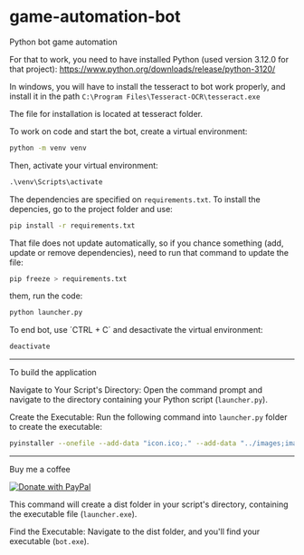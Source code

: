 # game-automation-bot

Python bot game automation

For that to work, you need to have installed Python (used version 3.12.0 for that project): https://www.python.org/downloads/release/python-3120/

In windows, you will have to install the tesseract to bot work properly, and install it in the path `C:\Program Files\Tesseract-OCR\tesseract.exe`

The file for installation is located at tesseract folder.

To work on code and start the bot, create a virtual environment:

```sh
python -m venv venv
```

Then, activate your virtual environment:

```py
.\venv\Scripts\activate
```

The dependencies are specified on `requirements.txt`.
To install the depencies, go to the project folder and use:

```sh
pip install -r requirements.txt
```

That file does not update automatically, so if you chance something (add, update or remove dependencies), need to run that command to update the file:

```sh
pip freeze > requirements.txt
```

them, run the code:

```sh
python launcher.py
```

To end bot, use ´CTRL + C´ and desactivate the virtual environment:

```sh
deactivate
```

---

To build the application

Navigate to Your Script's Directory:
Open the command prompt and navigate to the directory containing your Python script (`launcher.py`).

Create the Executable:
Run the following command into `launcher.py` folder to create the executable:

```sh
pyinstaller --onefile --add-data "icon.ico;." --add-data "../images;images" launcher.py
```

---
Buy me a coffee

<a href="https://www.paypal.com/donate?hosted_button_id=23PAVC8AMJGYW" target="_blank">
  <img src="https://www.paypalobjects.com/en_US/i/btn/btn_donate_LG.gif" alt="Donate with PayPal">
</a>




This command will create a dist folder in your script's directory, containing the executable file (`launcher.exe`).

Find the Executable:
Navigate to the dist folder, and you'll find your executable (`bot.exe`).
